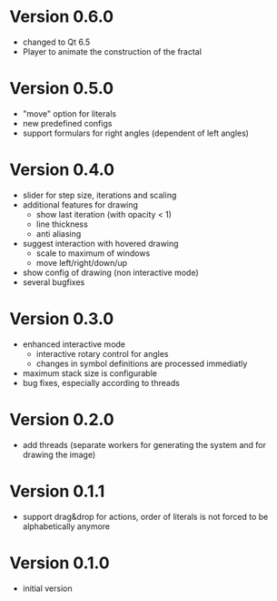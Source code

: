 # Version 0.6.0

- changed to Qt 6.5
- Player to animate the construction of the fractal

# Version 0.5.0

- "move" option for literals
- new predefined configs
- support formulars for right angles (dependent of left angles)

# Version 0.4.0

- slider for step size, iterations and scaling
- additional features for drawing
  * show last iteration (with opacity < 1)
  * line thickness
  * anti aliasing
- suggest interaction with hovered drawing
  * scale to maximum of windows
  * move left/right/down/up
- show config of drawing (non interactive mode)
- several bugfixes

# Version 0.3.0

- enhanced interactive mode
	* interactive rotary control for angles
	* changes in symbol definitions are processed immediatly
- maximum stack size is configurable
- bug fixes, especially according to threads

# Version 0.2.0

- add threads (separate workers for generating the system and for drawing the image)

# Version 0.1.1

- support drag&drop for actions, order of literals is not forced to be alphabetically anymore

# Version 0.1.0

- initial version

